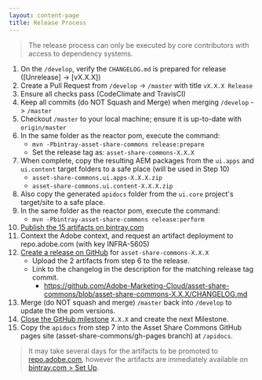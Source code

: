 ```yaml
---
layout: content-page
title: Release Process
---
```


> The release process can only be executed by core contributors with access to dependency systems.

1. On the `/develop`, verify the `CHANGELOG.md` is prepared for release ([Unrelease] -> [vX.X.X])
2. Create a Pull Request from `/develop` -> `/master` with title `vX.X.X Release`
3. Ensure all checks pass (CodeClimate and TravisCI)
2. Keep all commits (do NOT Squash and Merge) when merging `/develop` -> `/master`
4. Checkout `/master` to your local machine; ensure it is up-to-date with `origin/master`
5. In the same folder as the reactor pom, execute the command:
	* `mvn -Pbintray-asset-share-commons release:prepare`
	* Set the release tag as: `asset-share-commons-X.X.X`
6. When complete, copy the resulting AEM packages from the `ui.apps` and `ui.content` target folders to a safe place (will be used in Step 10)
	* `asset-share-commons.ui.apps-X.X.X.zip`
	* `asset-share-commons.ui.content-X.X.X.zip`
7. Also copy the generated `apidocs` folder from the `ui.core` project's target/site to a safe place.
8. In the same folder as the reactor pom, execute the command:
	* `mvn -Pbintray-asset-share-commons release:perform`
9. [Publish the 15 artifacts on bintray.com](https://bintray.com/asc/releases/asset-share-commons)
10. Context the Adobe context, and request an artifact deployment to repo.adobe.com (with key INFRA-5605)
11. [Create a release on GitHub](https://github.com/Adobe-Marketing-Cloud/asset-share-commons/releases) for `asset-share-commons-X.X.X`
	* Upload the 2 artifacts from step 6 to the release.
	* Link to the changelog in the description for the matching release tag commit.
		* https://github.com/Adobe-Marketing-Cloud/asset-share-commons/blob/asset-share-commons-X.X.X/CHANGELOG.md
12. Merge (do NOT squash and merge) `/master` back into `/develop` to update the the pom versions.
13. [Close the GitHub milestone](https://github.com/Adobe-Marketing-Cloud/asset-share-commons/milestones) `X.X.X` and create the next Milestone.
14. Copy the `apidocs` from step 7 into the Asset Share Commons GitHub pages site (asset-share-commons/gh-pages branch) at `/apidocs`.

> It may take several days for the artifacts to be promoted to [repo.adobe.com](https://repo.adobe.com/nexus/content/groups/public/com/adobe/aem/commons/assetshare/), however the artifacts are immediately available on [bintray.com > Set Up](https://bintray.com/asc/releases/asset-share-commons).